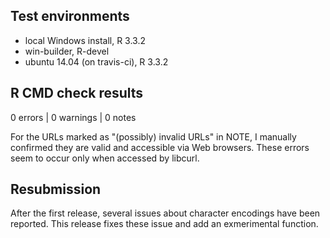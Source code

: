 ## Test environments
* local Windows install, R 3.3.2
* win-builder, R-devel
* ubuntu 14.04 (on travis-ci), R 3.3.2

## R CMD check results

0 errors | 0 warnings | 0 notes

For the URLs marked as "(possibly) invalid URLs" in NOTE, I manually confirmed they
are valid and accessible via Web browsers. These errors seem to occur only when
accessed by libcurl.

## Resubmission

After the first release, several issues about character encodings have been reported.
This release fixes these issue and add an exmerimental function.
